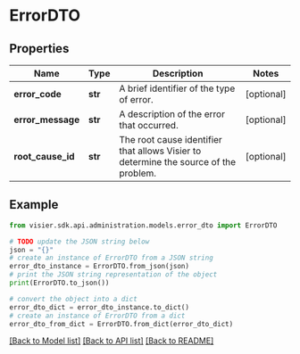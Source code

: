 # ErrorDTO


## Properties

Name | Type | Description | Notes
------------ | ------------- | ------------- | -------------
**error_code** | **str** | A brief identifier of the type of error. | [optional] 
**error_message** | **str** | A description of the error that occurred. | [optional] 
**root_cause_id** | **str** | The root cause identifier that allows Visier to determine the source of the problem. | [optional] 

## Example

```python
from visier.sdk.api.administration.models.error_dto import ErrorDTO

# TODO update the JSON string below
json = "{}"
# create an instance of ErrorDTO from a JSON string
error_dto_instance = ErrorDTO.from_json(json)
# print the JSON string representation of the object
print(ErrorDTO.to_json())

# convert the object into a dict
error_dto_dict = error_dto_instance.to_dict()
# create an instance of ErrorDTO from a dict
error_dto_from_dict = ErrorDTO.from_dict(error_dto_dict)
```
[[Back to Model list]](../README.md#documentation-for-models) [[Back to API list]](../README.md#documentation-for-api-endpoints) [[Back to README]](../README.md)


